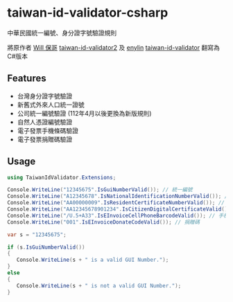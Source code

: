 # taiwan-id-validator-csharp
中華民國統一編號、身分證字號驗證規則

將原作者 [Will 保哥](https://github.com/doggy8088) [taiwan-id-validator2](https://github.com/doggy8088/taiwan-id-validator2) 
及 [enylin](https://github.com/enylin) [taiwan-id-validator](https://github.com/enylin/taiwan-id-validator) 翻寫為C#版本

## Features

* 台灣身分證字號驗證
* 新舊式外來人口統一證號
* 公司統一編號驗證 (112年4月以後更換為新版規則)
* 自然人憑證編號驗證
* 電子發票手機條碼驗證
* 電子發票捐贈碼驗證

## Usage

```csharp
using TaiwanIdValidator.Extensions;

Console.WriteLine("12345675".IsGuiNumberValid()); // 統一編號
Console.WriteLine("A12345678".IsNationalIdentificationNumberValid()); // 身分證字號
Console.WriteLine("AA00000009".IsResidentCertificateNumberValid()); // 居留證編號
Console.WriteLine("AA12345678901234".IsCitizenDigitalCertificateValid()); // 自然人憑證
Console.WriteLine("/U.5+A33".IsEInvoiceCellPhoneBarcodeValid()); // 手機條碼
Console.WriteLine("001".IsEInvoiceDonateCodeValid()); // 捐贈碼

var s = "12345675";

if (s.IsGuiNumberValid())
{
   Console.WriteLine(s + " is a valid GUI Number.");
}
else
{
   Console.WriteLine(s + " is not a valid GUI Number.");
}
```
